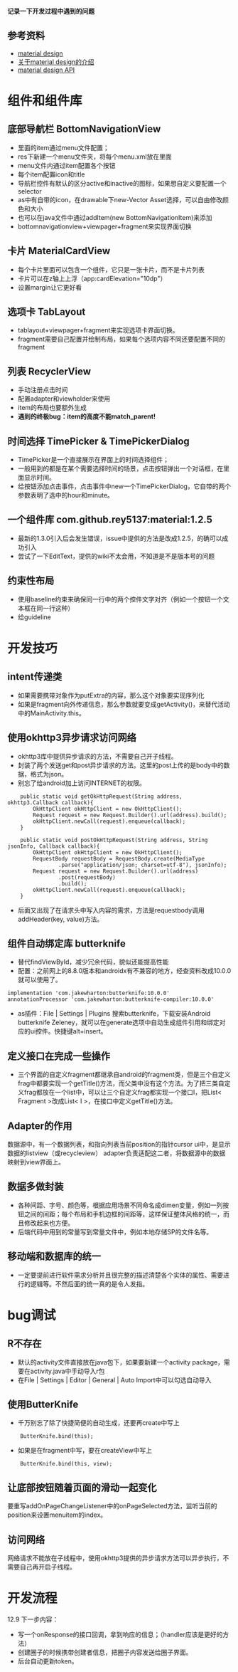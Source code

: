 
**记录一下开发过程中遇到的问题**

## 参考资料
- [material design](https://md.maxoxo.design/components/cards.html#)
- [关于material design的介绍](http://www.uisdc.com/material-design-knowledge)
- [material design API](https://material-io.cn/develop/android/components/material-card-view/)

# 组件和组件库

## 底部导航栏 BottomNavigationView
- 里面的item通过menu文件配置；
- res下新建一个menu文件夹，将每个menu.xml放在里面
- menu文件内通过item配置各个按钮
- 每个item配置icon和title
- 导航栏控件有默认的区分active和inactive的图标，如果想自定义要配置一个selector
- as中有自带的icon，在drawable下new-Vector Asset选择，可以自由修改颜色和大小
- 也可以在java文件中通过addItem(new BottomNavigationItem)来添加
- bottomnavigationview+viewpager+fragment来实现界面切换

## 卡片 MaterialCardView
- 每个卡片里面可以包含一个组件，它只是一张卡片，而不是卡片列表
- 卡片可以在z轴上上浮（app:cardElevation="10dp"）
- 设置margin让它更好看

## 选项卡 TabLayout
- tablayout+viewpager+fragment来实现选项卡界面切换。
- fragment需要自己配置并绘制布局，如果每个选项内容不同还要配置不同的fragment

## 列表 RecyclerView
- 手动注册点击时间
- 配置adapter和viewholder来使用
- item的布局也要额外生成
- **遇到的终极bug：item的高度不能match_parent!**

## 时间选择 TimePicker & TimePickerDialog
- TimePicker是一个直接展示在界面上的时间选择组件；
- 一般用到的都是在某个需要选择时间的场景，点击按钮弹出一个对话框，在里面显示时间。
- 给按钮添加点击事件，点击事件中new一个TimePickerDialog，它自带的两个参数表明了选中的hour和minute。

## 一个组件库 com.github.rey5137:material:1.2.5
- 最新的1.3.0引入后会发生错误，issue中提供的方法是改成1.2.5，的确可以成功引入
- 尝试了一下EditText，提供的wiki不太会用，不知道是不是版本号的问题

## 约束性布局
- 使用baseline约束来确保同一行中的两个控件文字对齐（例如一个按钮一个文本框在同一行这种）
- 给guideline

# 开发技巧

## intent传递类
- 如果需要携带对象作为putExtra的内容，那么这个对象要实现序列化
- 如果是fragment向外传递信息，那么参数就要变成getActivity()，来替代活动中的MainActivity.this。

## 使用okhttp3异步请求访问网络
- okhttp3库中提供异步请求的方法，不需要自己开子线程。
- 封装了两个发送get和post异步请求的方法。这里的post上传的是body中的数据，格式为json。
- 别忘了给android加上访问INTERNET的权限。
```
    public static void getOkHttpRequest(String address, okhttp3.Callback callback){
        OkHttpClient okHttpClient = new OkHttpClient();
        Request request = new Request.Builder().url(address).build();
        okHttpClient.newCall(request).enqueue(callback);
    }

    public static void postOkHttpRequest(String address, String jsonInfo, Callback callback){
        OkHttpClient okHttpClient = new OkHttpClient();
        RequestBody requestBody = RequestBody.create(MediaType
                .parse("application/json; charset=utf-8"), jsonInfo);
        Request request = new Request.Builder().url(address)
                .post(requestBody)
                .build();
        okHttpClient.newCall(request).enqueue(callback);
    }
```
- 后面又出现了在请求头中写入内容的需求，方法是requestbody调用addHeader(key, value)方法。

## 组件自动绑定库 butterknife
- 替代findViewById，减少冗余代码，貌似还能提高性能
- 配置：之前网上的8.8.0版本和androidx有不兼容的地方，经查资料改成10.0.0就可以使用了。
```
implementation 'com.jakewharton:butterknife:10.0.0'
annotationProcessor 'com.jakewharton:butterknife-compiler:10.0.0'
```
- as插件：File | Settings | Plugins 搜索butterknife，下载安装Android butterknife Zeleney，就可以在generate选项中自动生成组件引用和绑定对应的ui控件。快捷键alt+insert。

## 定义接口在完成一些操作
- 三个界面的自定义fragment都继承自android的fragment类，但是三个自定义frag中都要实现一个getTitle()方法，而父类中没有这个方法。为了把三类自定义frag都放在一个list中，可以让三个自定义frag都实现一个接口I，把List< Fragment >改成List< I >，在接口中定义getTitle()方法。

## Adapter的作用
数据源中，有一个数据列表，和指向列表当前position的指针cursor
ui中，是显示数据的listview（或recycleview）
adapter负责适配这二者，将数据源中的数据映射到view界面上。

## 数据多做封装
- 各种间距、字号、颜色等，根据应用场景不同命名成dimen变量，例如一列按钮之间的间距；每个布局和手机边框的间距等，这样保证整体风格的统一，而且修改起来也方便。
- 后端代码中用到的常量写到常量文件中，例如本地存储SP的文件名等。

## 移动端和数据库的统一
- 一定要提前进行软件需求分析并且很完整的描述清楚各个实体的属性、需要进行的逻辑等。不然后面的统一真的是令人发指。

# bug调试

## R不存在
- 默认的activity文件直接放在java包下，如果要新建一个activity package，需要在activity.java中手动导入r包
- 在File | Settings | Editor | General | Auto Import中可以勾选自动导入

## 使用ButterKnife
- 千万别忘了除了快捷简便的自动生成，还要再create中写上
```
    ButterKnife.bind(this);
```
- 如果是在fragment中写，要在createView中写上
```
    ButterKnife.bind(this, view);
```

## 让底部按钮随着页面的滑动一起变化
要重写addOnPageChangeListener中的onPageSelected方法，监听当前的position来设置menuitem的index。

## 访问网络
网络请求不能放在子线程中，使用okhttp3提供的异步请求方法可以异步执行，不需要自己再开启子线程。


# 开发流程
12.9 下一步内容：
- 写一个onResponse的接口回调，拿到响应的信息；（handler应该是更好的方法）
- 创建圈子的时候携带创建者信息，把圈子内容发送给圈子界面。
- 后台自动更新token。
